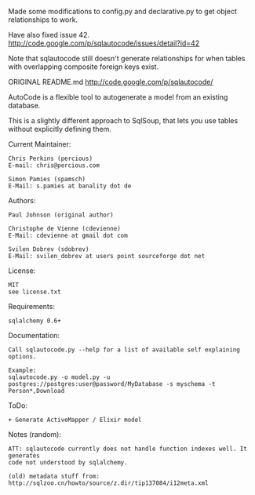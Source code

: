 Made some modifications to config.py and declarative.py to get object relationships to work.

Have also fixed issue 42. http://code.google.com/p/sqlautocode/issues/detail?id=42

Note that sqlautocode still doesn't generate relationships for when tables with overlapping composite foreign keys exist.


ORIGINAL README.md http://code.google.com/p/sqlautocode/

AutoCode is a flexible tool to autogenerate a model from an existing database.

This is a slightly different approach to SqlSoup, 
that lets you use tables without explicitly defining them.

Current Maintainer:
    
    Chris Perkins (percious)
    E-mail: chris@percious.com

    Simon Pamies (spamsch)
    E-Mail: s.pamies at banality dot de

Authors:

    Paul Johnson (original author)
    
    Christophe de Vienne (cdevienne)
    E-Mail: cdevienne at gmail dot com

    Svilen Dobrev (sdobrev)
    E-Mail: svilen_dobrev at users point sourceforge dot net
    
License:
    
    MIT
    see license.txt

Requirements:

    sqlalchemy 0.6+

Documentation:

    Call sqlautocode.py --help for a list of available self explaining options.

    Example:
    sqlautocode.py -o model.py -u postgres://postgres:user@password/MyDatabase -s myschema -t Person*,Download

ToDo:

    + Generate ActiveMapper / Elixir model

Notes (random):

    ATT: sqlautocode currently does not handle function indexes well. It generates
    code not understood by sqlalchemy.

    (old) metadata stuff from:
    http://sqlzoo.cn/howto/source/z.dir/tip137084/i12meta.xml
